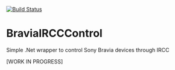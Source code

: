 [![Build Status](https://travis-ci.org/roddone/BraviaIRCCControl.svg?branch=master)](https://travis-ci.org/roddone/BraviaIRCCControl)

# BraviaIRCCControl
Simple .Net wrapper to control Sony Bravia devices through IRCC


[WORK IN PROGRESS]